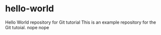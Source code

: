 # hello-world
Hello World repository for Git tutorial
This is an example repository for the Git tutoial.
nope nope